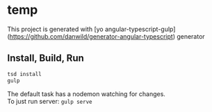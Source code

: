 # temp

This project is generated with [yo angular-typescript-gulp] (https://github.com/danwild/generator-angular-typescript)
generator

## Install, Build, Run

```bash
tsd install
gulp
```

The default task has a nodemon watching for changes.<br/>
To just run server: `gulp serve`